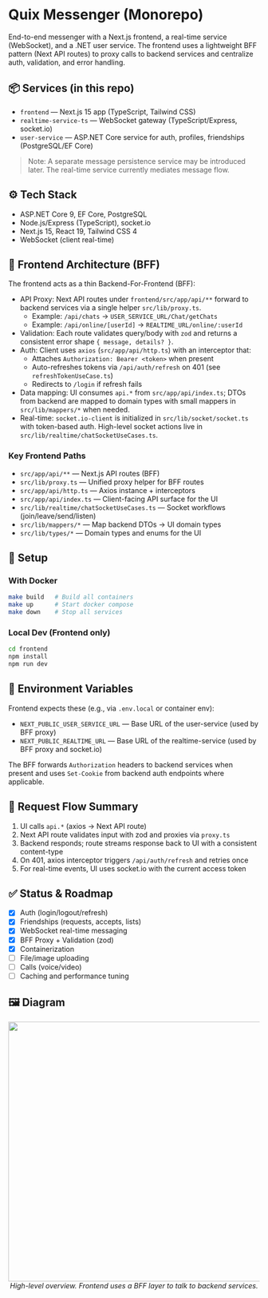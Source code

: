 # Quix Messenger (Monorepo)

End-to-end messenger with a Next.js frontend, a real-time service (WebSocket), and a .NET user service. The frontend uses a lightweight BFF pattern (Next API routes) to proxy calls to backend services and centralize auth, validation, and error handling.

## 📦 Services (in this repo)
- `frontend` — Next.js 15 app (TypeScript, Tailwind CSS)
- `realtime-service-ts` — WebSocket gateway (TypeScript/Express, socket.io)
- `user-service` — ASP.NET Core service for auth, profiles, friendships (PostgreSQL/EF Core)

> Note: A separate message persistence service may be introduced later. The real-time service currently mediates message flow.

## ⚙️ Tech Stack
- ASP.NET Core 9, EF Core, PostgreSQL
- Node.js/Express (TypeScript), socket.io
- Next.js 15, React 19, Tailwind CSS 4
- WebSocket (client real-time)

## 🧠 Frontend Architecture (BFF)

The frontend acts as a thin Backend-For-Frontend (BFF):

- API Proxy: Next API routes under `frontend/src/app/api/**` forward to backend services via a single helper `src/lib/proxy.ts`.
  - Example: `/api/chats` → `USER_SERVICE_URL/Chat/getChats`
  - Example: `/api/online/[userId]` → `REALTIME_URL/online/:userId`
- Validation: Each route validates query/body with `zod` and returns a consistent error shape `{ message, details? }`.
- Auth: Client uses `axios` (`src/app/api/http.ts`) with an interceptor that:
  - Attaches `Authorization: Bearer <token>` when present
  - Auto-refreshes tokens via `/api/auth/refresh` on 401 (see `refreshTokenUseCase.ts`)
  - Redirects to `/login` if refresh fails
- Data mapping: UI consumes `api.*` from `src/app/api/index.ts`; DTOs from backend are mapped to domain types with small mappers in `src/lib/mappers/*` when needed.
- Real-time: `socket.io-client` is initialized in `src/lib/socket/socket.ts` with token-based auth. High-level socket actions live in `src/lib/realtime/chatSocketUseCases.ts`.

### Key Frontend Paths
- `src/app/api/**` — Next.js API routes (BFF)
- `src/lib/proxy.ts` — Unified proxy helper for BFF routes
- `src/app/api/http.ts` — Axios instance + interceptors
- `src/app/api/index.ts` — Client-facing API surface for the UI
- `src/lib/realtime/chatSocketUseCases.ts` — Socket workflows (join/leave/send/listen)
- `src/lib/mappers/*` — Map backend DTOs → UI domain types
- `src/lib/types/*` — Domain types and enums for the UI

## 🔧 Setup

### With Docker
```bash
make build   # Build all containers
make up      # Start docker compose
make down    # Stop all services
```

### Local Dev (Frontend only)
```bash
cd frontend
npm install
npm run dev
```

## 🔐 Environment Variables

Frontend expects these (e.g., via `.env.local` or container env):

- `NEXT_PUBLIC_USER_SERVICE_URL` — Base URL of the user-service (used by BFF proxy)
- `NEXT_PUBLIC_REALTIME_URL` — Base URL of the realtime-service (used by BFF proxy and socket.io)

The BFF forwards `Authorization` headers to backend services when present and uses `Set-Cookie` from backend auth endpoints where applicable.

## 🧭 Request Flow Summary
1) UI calls `api.*` (axios → Next API route)
2) Next API route validates input with zod and proxies via `proxy.ts`
3) Backend responds; route streams response back to UI with a consistent content-type
4) On 401, axios interceptor triggers `/api/auth/refresh` and retries once
5) For real-time events, UI uses socket.io with the current access token

## ✅ Status & Roadmap
- [x] Auth (login/logout/refresh)
- [x] Friendships (requests, accepts, lists)
- [x] WebSocket real-time messaging
- [x] BFF Proxy + Validation (zod)
- [x] Containerization
- [ ] File/image uploading
- [ ] Calls (voice/video)
- [ ] Caching and performance tuning

## 🖼️ Diagram
<p align="center">
  <img src="https://github.com/user-attachments/assets/d7510037-0e1a-4b47-9570-60c7ea91e057" width="520"/>
  <br/>
  <em>High-level overview. Frontend uses a BFF layer to talk to backend services.</em>
  
</p>
